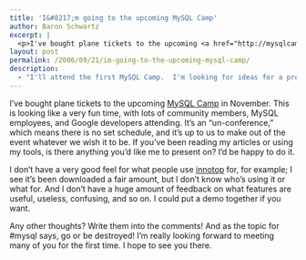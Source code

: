```yaml
---
title: 'I&#8217;m going to the upcoming MySQL Camp'
author: Baron Schwartz
excerpt: |
  <p>I've bought plane tickets to the upcoming <a href="http://mysqlcamp.org/">MySQL Camp</a> in November.  This is looking like a very fun time, with lots of community members, MySQL employees, and Google developers attending.  It's an "un-conference," which means there is no set schedule, and it's up to us to make out of the event whatever we wish it to be.  If you've been reading my articles or using my tools, is there anything you'd like me to present on?  I'd be happy to do it.</p>
layout: post
permalink: /2006/09/21/im-going-to-the-upcoming-mysql-camp/
description:
  - "I'll attend the first MySQL Camp.  I'm looking for ideas for a presentation."
---
```

I&#8217;ve bought plane tickets to the upcoming [MySQL Camp][1] in November. This is looking like a very fun time, with lots of community members, MySQL employees, and Google developers attending. It&#8217;s an &#8220;un-conference,&#8221; which means there is no set schedule, and it&#8217;s up to us to make out of the event whatever we wish it to be. If you&#8217;ve been reading my articles or using my tools, is there anything you&#8217;d like me to present on? I&#8217;d be happy to do it.

I don&#8217;t have a very good feel for what people use [innotop][2] for, for example; I see it&#8217;s been downloaded a fair amount, but I don&#8217;t know who&#8217;s using it or what for. And I don&#8217;t have a huge amount of feedback on what features are useful, useless, confusing, and so on. I could put a demo together if you want.

Any other thoughts? Write them into the comments! And as the topic for #mysql says, go or be destroyed! I&#8217;m really looking forward to meeting many of you for the first time. I hope to see you there.

 [1]: http://mysqlcamp.org/
 [2]: http://www.xaprb.com/blog/2006/07/02/innotop-mysql-innodb-monitor/